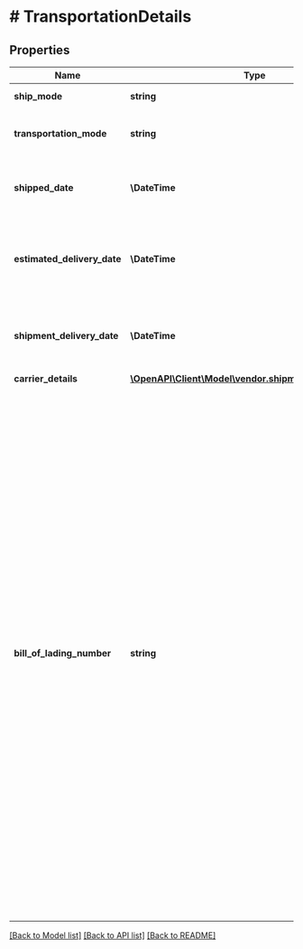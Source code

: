 # # TransportationDetails

## Properties

Name | Type | Description | Notes
------------ | ------------- | ------------- | -------------
**ship_mode** | **string** | The type of shipment. | [optional]
**transportation_mode** | **string** | The mode of transportation for this shipment. | [optional]
**shipped_date** | **\DateTime** | Date when shipment is performed by the Vendor to Buyer | [optional]
**estimated_delivery_date** | **\DateTime** | Estimated Date on which shipment will be delivered from Vendor to Buyer | [optional]
**shipment_delivery_date** | **\DateTime** | Date on which shipment will be delivered from Vendor to Buyer | [optional]
**carrier_details** | [**\OpenAPI\Client\Model\vendor.shipments\CarrierDetails**](CarrierDetails.md) |  | [optional]
**bill_of_lading_number** | **string** | The Bill of Lading (BOL) number is a unique number assigned to each shipment of goods by the vendor or shipper during the creation of the Bill of Lading. This number must be unique for every shipment and cannot be a date/time or single character. The BOL numer is mandatory in Shipment Confirmation message for FTL and LTL shipments, and must match the paper BOL provided with the shipment. Instead of BOL, an alternative reference number (like Delivery Note Number) for the shipment can also be sent in this field. | [optional]

[[Back to Model list]](../../README.md#models) [[Back to API list]](../../README.md#endpoints) [[Back to README]](../../README.md)
